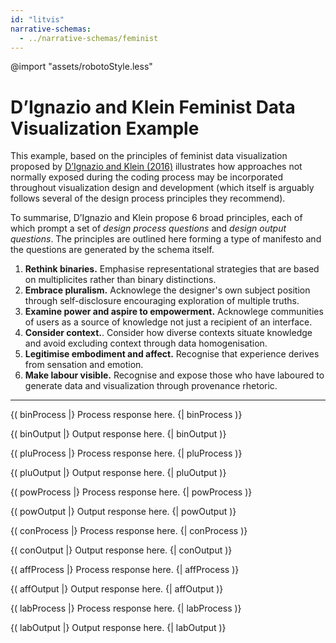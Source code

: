 ```yaml
---
id: "litvis"
narrative-schemas:
  - ../narrative-schemas/feminist
---
```


@import "assets/robotoStyle.less"

# D’Ignazio and Klein Feminist Data Visualization Example

This example, based on the principles of feminist data visualization proposed by [D’Ignazio and Klein (2016)](http://www.kanarinka.com/wp-content/uploads/2015/07/IEEE_Feminist_Data_Visualization.pdf) illustrates how approaches not normally exposed during the coding process may be incorporated throughout visualization design and development (which itself is arguably follows several of the design process principles they recommend).

To summarise, D’Ignazio and Klein propose 6 broad principles, each of which prompt a set of _design process questions_ and _design output questions_.
The principles are outlined here forming a type of manifesto and the questions are generated by the schema itself.

1.  **Rethink binaries.** Emphasise representational strategies that are based on multiplicites rather than binary distinctions.
2.  **Embrace pluralism.** Acknowlege the designer's own subject position through self-disclosure encouraging exploration of multiple truths.
3.  **Examine power and aspire to empowerment.** Acknowlege communities of users as a source of knowledge not just a recipient of an interface.
4.  **Consider context.**. Consider how diverse contexts situate knowledge and avoid excluding context through data homogenisation.
5.  **Legitimise embodiment and affect.** Recognise that experience derives from sensation and emotion.
6.  **Make labour visible.** Recognise and expose those who have laboured to generate data and visualization through provenance rhetoric. 

* * *


{( binProcess |}  Process response here.  {| binProcess )}

{( binOutput |}  Output response here.  {| binOutput )}

{( pluProcess |}  Process response here.  {| pluProcess )}

{( pluOutput |}  Output response here.  {| pluOutput )}

{( powProcess |}  Process response here.  {| powProcess )}

{( powOutput |}  Output response here.  {| powOutput )}

{( conProcess |}  Process response here.  {| conProcess )}

{( conOutput |}  Output response here.  {| conOutput )}

{( affProcess |}  Process response here.  {| affProcess )}

{( affOutput |}  Output response here.  {| affOutput )}

{( labProcess |}  Process response here.  {| labProcess )}

{( labOutput |}  Output response here.  {| labOutput )}
